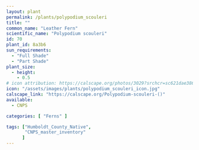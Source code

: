 ```yaml
---
layout: plant                                                              
permalink: /plants/polypodium_scouleri
title: ""
common_name: "Leather Fern"
scientific_name: "Polypodium scouleri"
id: 70
plant_id: 8a3b6
sun_requirements:
  - "Full Shade"
  - "Part Shade"
plant_size:
  - height: 
    - 0.5
# icon attribution: https://calscape.org/photos/3029?srchcr=sc621dae3863611 
icon: "/assets/images/plants/polypodium_scouleri_icon.jpg" 
calscape_link: "https://calscape.org/Polypodium-scouleri-()"
available: 
  - CNPS

categories: [ "Ferns" ]

tags: ["Humboldt_County_Native",
       "CNPS_master_inventory"
      ]
---
```


